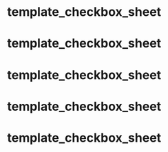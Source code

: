 # template_checkbox_sheet
# template_checkbox_sheet
# template_checkbox_sheet
# template_checkbox_sheet
# template_checkbox_sheet
